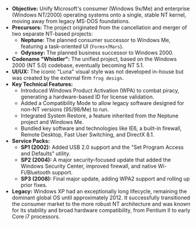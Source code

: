 *   **Objective:** Unify Microsoft's consumer (Windows 9x/Me) and enterprise (Windows NT/2000) operating systems onto a single, stable NT kernel, moving away from legacy MS-DOS foundations.
*   **Precursors:** The project originated from the cancellation and merger of two separate NT-based projects:
    *   **Neptune:** The planned consumer successor to Windows Me, featuring a task-oriented UI (`Forms+`/`Mars`).
    *   **Odyssey:** The planned business successor to Windows 2000.
*   **Codename "Whistler":** The unified project, based on the Windows 2000 (NT 5.0) codebase, eventually becoming NT 5.1.
*   **UI/UX:** The iconic "Luna" visual style was not developed in-house but was created by the external firm `frog design`.
*   **Key Technical Features:**
    *   Introduced Windows Product Activation (WPA) to combat piracy, generating a hardware-based ID for license validation.
    *   Added a Compatibility Mode to allow legacy software designed for non-NT versions (95/98/Me) to run.
    *   Integrated System Restore, a feature inherited from the Neptune project and Windows Me.
    *   Bundled key software and technologies like IE6, a built-in firewall, Remote Desktop, Fast User Switching, and DirectX 8.1.
*   **Service Packs:**
    *   **SP1 (2002):** Added USB 2.0 support and the "Set Program Access and Defaults" utility.
    *   **SP2 (2004):** A major security-focused update that added the Windows Security Center, improved firewall, and native Wi-Fi/Bluetooth support.
    *   **SP3 (2008):** Final major update, adding WPA2 support and rolling up prior fixes.
*   **Legacy:** Windows XP had an exceptionally long lifecycle, remaining the dominant global OS until approximately 2012. It successfully transitioned the consumer market to the more robust NT architecture and was known for its stability and broad hardware compatibility, from Pentium II to early Core i7 processors.
